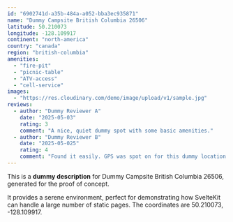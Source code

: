 ```yaml
---
id: "6902741d-a35b-484a-a052-bba3ec935871"
name: "Dummy Campsite British Columbia 26506"
latitude: 50.210073
longitude: -128.109917
continent: "north-america"
country: "canada"
region: "british-columbia"
amenities:
  - "fire-pit"
  - "picnic-table"
  - "ATV-access"
  - "cell-service"
images:
  - "https://res.cloudinary.com/demo/image/upload/v1/sample.jpg"
reviews:
  - author: "Dummy Reviewer A"
    date: "2025-05-03"
    rating: 3
    comment: "A nice, quiet dummy spot with some basic amenities."
  - author: "Dummy Reviewer B"
    date: "2025-05-025"
    rating: 4
    comment: "Found it easily. GPS was spot on for this dummy location."
---
```


This is a **dummy description** for Dummy Campsite British Columbia 26506, generated for the proof of concept.

It provides a serene environment, perfect for demonstrating how SvelteKit can handle a large number of static pages. The coordinates are 50.210073, -128.109917.
